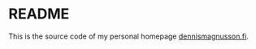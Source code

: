 # README

This is the source code of my personal homepage [dennismagnusson.fi](https://dennismagnusson.fi).
